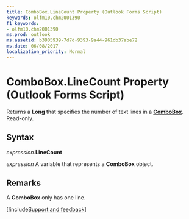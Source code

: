 ```yaml
---
title: ComboBox.LineCount Property (Outlook Forms Script)
keywords: olfm10.chm2001390
f1_keywords:
- olfm10.chm2001390
ms.prod: outlook
ms.assetid: b3905939-7d7d-9393-9a44-961db37abe72
ms.date: 06/08/2017
localization_priority: Normal
---
```



# ComboBox.LineCount Property (Outlook Forms Script)

Returns a  **Long** that specifies the number of text lines in a **[ComboBox](Outlook.combobox.md)**. Read-only.


## Syntax

_expression_.**LineCount**

_expression_ A variable that represents a  **ComboBox** object.


## Remarks

A  **ComboBox** only has one line.

[!include[Support and feedback](~/includes/feedback-boilerplate.md)]